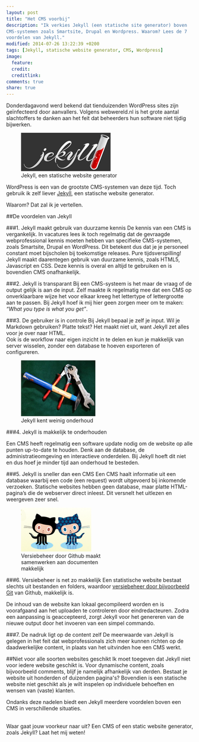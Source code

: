 ```yaml
---
layout: post
title: "Het CMS voorbij"
description: "Ik verkies Jekyll (een statische site generator) boven
CMS-systemen zoals Smartsite, Drupal en Wordpress. Waarom? Lees de 7
voordelen van Jekyll."
modified: 2014-07-26 13:22:39 +0200
tags: [Jekyll, statische website generator, CMS, Wordpress]
image:
  feature: 
  credit: 
  creditlink: 
comments: true
share: true
---
```


Donderdagavond werd bekend dat tienduizenden WordPress sites zijn
geïnfecteerd door aanvallers. Volgens webwereld.nl is het grote aantal
slachtoffers te danken aan het feit dat beheerders hun software niet
tijdig bijwerken.

<figure class="floatright">
  <img src="/images/jekyll.png" alt="Het logo van Jekyll, een
  statische website generator.">
  <figcaption>Jekyll, een statische website generator</figcaption>
    </figure>
WordPress is een van de grootste CMS-systemen van deze tijd. Toch
gebruik ik zelf liever <a class="text" href="http://jekyllrb.com/">Jekyll</a>, een
statische website generator.

Waarom? Dat zal ik je vertellen.


##De voordelen van Jekyll

###1. Jekyll maakt gebruik van duurzame kennis
De kennis van een CMS is vergankelijk. In vacatures lees ik toch
regelmatig dat de gevraagde webprofessional kennis moeten hebben van
specifieke CMS-systemen, zoals Smartsite, Drupal en WordPress. Dit
betekent dus dat je je personeel constant moet bijscholen bij
toekomstige releases. Pure tijdsverspilling!   
Jekyll maakt daarentegen gebruik van duurzame kennis, zoals HTML5, Javascript en CSS. Deze kennis is overal en altijd te gebruiken en is bovendien CMS onafhankelijk. 

###2. Jekyll is transparant
Bij een CMS-systeem is het maar de vraag of de output gelijk is aan de
input. Zelf maakte ik regelmatig mee dat een CMS op onverklaarbare
wijze het voor elkaar kreeg het lettertype of lettergrootte aan te
passen.
Bij Jekyll hoef ik mij hier geen zorgen meer om te maken: _“What you
type is what you get”_.

###3. De gebruiker is in controle
Bij Jekyll bepaal je zelf je input. Wil je Markdown gebruiken? Platte
tekst? Het maakt niet uit, want Jekyll zet alles voor je over naar
HTML.  
Ook is de workflow naar eigen inzicht in te delen en kun je makkelijk
van server wisselen, zonder een database te hoeven exporteren of
configureren.

<figure class="floatright">
  <img src="/images/onderhoud-is-makkelijk.jpg" alt="Onderhoud is
  makkelijk. Uitgedrukt door enkele gereedschappen.">
  <figcaption>Jekyll kent weinig onderhoud</figcaption>
      </figure>
	  
###4. Jekyll is makkelijk te onderhouden

Een CMS heeft regelmatig een software update nodig om de website op alle punten up-to-date te houden. Denk aan de database, de administratieomgeving en interactieve onderdelen. Bij Jekyll hoeft dit niet en dus hoef je minder tijd aan onderhoud te besteden.

###5. Jekyll is sneller dan een CMS
Een CMS haalt informatie uit een database waarbij een code (een
request) wordt uitgevoerd bij inkomende verzoeken. Statische websites
hebben geen database, maar platte HTML-pagina’s die de webserver
direct inleest. Dit versnelt het uitlezen en weergeven zeer snel.

<figure class="floatright">
  <img src="/images/github.png" alt="De iconen van Github.">
  <figcaption>Versiebeheer door Github maakt <br>samenwerken aan documenten<br> makkelijk</figcaption>
     </figure>
  
###6. Versiebeheer is net zo makkelijk
Een statistische website bestaat slechts uit bestanden en folders,
waardoor <a class="text" href="http://readwrite.com/2013/09/30/understanding-github-a-journey-for-beginners-part-1">versiebeheer door bijvoorbeeld Git</a> van Github, makkelijk is.

De inhoud van de website kan lokaal gecompileerd worden en is voorafgaand
aan het uploaden te controleren door eindredacteuren. Zodra een
aanpassing is geaccepteerd, zorgt Jekyll voor het genereren van de
nieuwe output door het invoeren van een simpel commando.

###7. De nadruk ligt op de content zelf
De meerwaarde van Jekyll is gelegen in het feit dat webprofessionals
zich meer kunnen richten op de daadwerkelijke content, in plaats van
het uitvinden hoe een CMS werkt.

##Niet voor alle soorten websites geschikt
Ik moet toegeven dat Jekyll niet voor iedere website geschikt is. Voor
dynamische content, zoals bijvoorbeeld comments, blijf je namelijk
afhankelijk van derden. Bestaat je website uit honderden of duizenden
pagina's? Bovendien is een statische website niet geschikt als
je wilt inspelen op individuele behoeften en wensen van (vaste)
klanten.

Ondanks deze nadelen biedt een Jekyll meerdere voordelen boven een CMS
in verschillende situaties.

<br>
Waar gaat jouw voorkeur naar uit? Een CMS of een static website generator, zoals Jekyll? Laat het mij weten!
<br><br>
